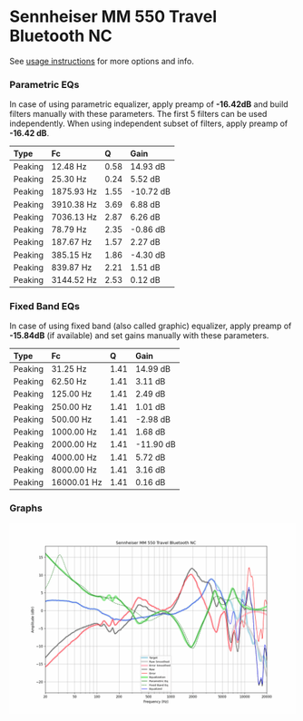 # Sennheiser MM 550 Travel Bluetooth NC
See [usage instructions](https://github.com/jaakkopasanen/AutoEq#usage) for more options and info.

### Parametric EQs
In case of using parametric equalizer, apply preamp of **-16.42dB** and build filters manually
with these parameters. The first 5 filters can be used independently.
When using independent subset of filters, apply preamp of **-16.42 dB**.

| Type    | Fc         |    Q | Gain      |
|:--------|:-----------|:-----|:----------|
| Peaking | 12.48 Hz   | 0.58 | 14.93 dB  |
| Peaking | 25.30 Hz   | 0.24 | 5.52 dB   |
| Peaking | 1875.93 Hz | 1.55 | -10.72 dB |
| Peaking | 3910.38 Hz | 3.69 | 6.88 dB   |
| Peaking | 7036.13 Hz | 2.87 | 6.26 dB   |
| Peaking | 78.79 Hz   | 2.35 | -0.86 dB  |
| Peaking | 187.67 Hz  | 1.57 | 2.27 dB   |
| Peaking | 385.15 Hz  | 1.86 | -4.30 dB  |
| Peaking | 839.87 Hz  | 2.21 | 1.51 dB   |
| Peaking | 3144.52 Hz | 2.53 | 0.12 dB   |

### Fixed Band EQs
In case of using fixed band (also called graphic) equalizer, apply preamp of **-15.84dB**
(if available) and set gains manually with these parameters.

| Type    | Fc          |    Q | Gain      |
|:--------|:------------|:-----|:----------|
| Peaking | 31.25 Hz    | 1.41 | 14.99 dB  |
| Peaking | 62.50 Hz    | 1.41 | 3.11 dB   |
| Peaking | 125.00 Hz   | 1.41 | 2.49 dB   |
| Peaking | 250.00 Hz   | 1.41 | 1.01 dB   |
| Peaking | 500.00 Hz   | 1.41 | -2.98 dB  |
| Peaking | 1000.00 Hz  | 1.41 | 1.68 dB   |
| Peaking | 2000.00 Hz  | 1.41 | -11.90 dB |
| Peaking | 4000.00 Hz  | 1.41 | 5.72 dB   |
| Peaking | 8000.00 Hz  | 1.41 | 3.16 dB   |
| Peaking | 16000.01 Hz | 1.41 | 0.16 dB   |

### Graphs
![](./Sennheiser%20MM%20550%20Travel%20Bluetooth%20NC.png)